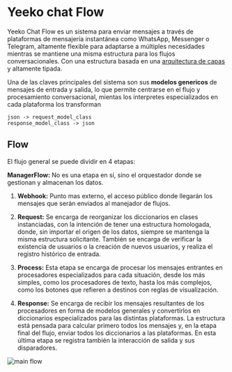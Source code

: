 
# Yeeko chat Flow

Yeeko Chat Flow es un sistema para enviar mensajes a través de plataformas de mensajería instantánea como WhatsApp, Messenger o Telegram, altamente flexible para adaptarse a múltiples necesidades mientras se mantiene una misma estructura para los flujos conversacionales. Con una estructura basada en una [arquitectura de capas](https://github.com/yeeko-org/yeeko-flows/wiki/Arquitectura-de-Capas) y altamente tipada.

Una de las claves principales del sistema son sus **modelos genericos** de mensajes de entrada y salida, lo que permite centrarse en el flujo y procesamiento conversacional, mientas los interpretes especializados en cada plataforma los transforman

    json -> request_model_class
    response_model_class -> json

## Flow

El flujo general se puede dividir en 4 etapas:

**ManagerFlow:** No es una etapa en sí, sino el orquestador donde se gestionan y almacenan los datos.

1. **Webhook:** Punto mas externo, el acceso público donde llegarán los mensajes que serán enviados al manejador de flujos.

2. **Request:** Se encarga de reorganizar los diccionarios en clases instanciadas, con la intención de tener una estructura homologada, donde, sin importar el origen de los datos, siempre se mantenga la misma estructura solicitante. También se encarga de verificar la existencia de usuarios o la creación de nuevos usuarios, y realiza el registro histórico de entrada.

3. **Process:** Esta etapa se encarga de procesar los mensajes entrantes en procesadores especializados para cada situación, desde los más simples, como los procesadores de texto, hasta los más complejos, como los botones que refieren a destinos con reglas de visualización.

4. **Response:** Se encarga de recibir los mensajes resultantes de los procesadores en forma de modelos generales y convertirlos en diccionarios especializados para las distintas plataformas. La estructura está pensada para calcular primero todos los mensajes y, en la etapa final del flujo, enviar todos los diccionarios a las plataformas. En esta última etapa se registra también la interacción de salida y sus disparadores.

![main flow](https://github.com/user-attachments/assets/18861e7d-699f-4930-9e19-ed4ec86b73c1)
